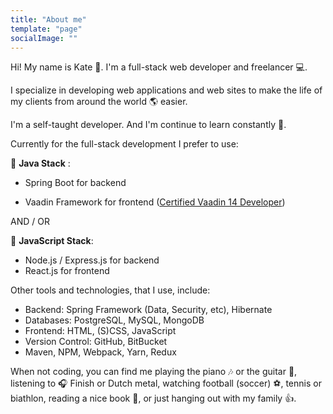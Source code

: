```yaml
---
title: "About me"
template: "page"
socialImage: ""
---
```


Hi! My name is Kate :high_heel:. I'm a full-stack web developer and freelancer :computer:. 

I specialize in developing web applications and web sites to make the life of my clients from around the world :earth_americas: easier.

I'm a self-taught developer. And I'm continue to learn constantly :pencil:. 

Currently for the full-stack development I prefer to use:

:small_blue_diamond: **Java Stack** :

* Spring Boot for backend

* Vaadin Framework for frontend (<a href="/media/vaadin-certificate.pdf" target="_blank">Certified Vaadin 14 Developer</a>)

AND / OR

:small_blue_diamond: **JavaScript Stack**:

* Node.js / Express.js for backend
* React.js for frontend

Other tools and technologies, that I use, include:

* Backend: Spring Framework (Data, Security, etc), Hibernate
* Databases: PostgreSQL, MySQL, MongoDB
* Frontend: HTML, (S)CSS, JavaScript
* Version Control: GitHub, BitBucket
* Maven, NPM, Webpack, Yarn, Redux

When not coding, you can find me playing the piano :notes: or the guitar :guitar:, listening to :headphones: Finish or Dutch metal, watching football (soccer) :soccer:, tennis or biathlon, reading a nice book :orange_book:, or just hanging out with my family :thumbsup:.
